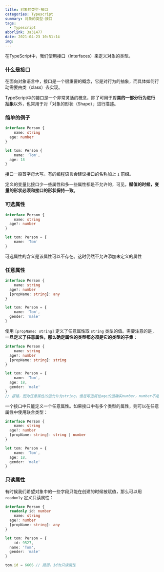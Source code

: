 ```yaml
---
title: 对象的类型-接口
categories: Typescript
summary: 对象的类型-接口
tags:
  - Typescript
abbrlink: 3a31477
date: 2021-04-23 10:51:14
img:
---
```


在TypeScript中，我们使用接口（Interfaces）来定义对象的类型。


### 什么是接口

在面向对象语言中，接口是一个很重要的概念，它是对行为的抽象，而具体如何行动需要由类（class）去实现。

TypeScript中的接口是一个非常灵活的概念，除了可用于**对类的一部分行为进行抽象**以外，也常用于对「对象的形状（Shape）」进行描述。



### 简单的例子

```typescript
interface Person {
	name: string
  age: number
}

let tom: Person {
	name: 'Tom',
  age: 18
}
```

接口一般首字母大写。有的编程语言会建议接口的名称加上 `I` 前缀。

定义的变量比接口少一些属性和多一些属性都是不允许的，可见，**赋值的时候，变量的形状必须和接口的形状保持一致。**



### 可选属性

```typescript
interface Person {
	name: string
  age?: number
}

let tom: Person = {
	name: 'Tom'
}
```

可选属性的含义是该属性可以不存在。这时仍然不允许添加未定义的属性



### 任意属性

```typescript
interface Person {
	name: string
  age?: number
  [propName: string]: any
}

let tom: Person = {
	name: 'Tom',
  gender: 'male'
}
```

使用 `[propName: string]` 定义了任意属性取 `string` 类型的值。需要注意的是，**一旦定义了任意属性，那么确定属性的类型都必须是它的类型的子集**：

```typescript
interface Person {
	name: string
  age?: number
  [propName: string]: string
}

let tom: Person = {
	name: 'Tom',
  age: 18,
  gender: 'male'
}
// 报错，因为任意属性的值允许为string，但是可选属性age的值确实number，number不是string的子属性。
```

一个接口中只能定义一个任意属性。如果接口中有多个类型的属性，则可以在任意属性中使用联合类型：

```typescript
interface Person {
	name: string
  age?: number
  [propName: string]: string | number
}

let tom: Person = {
	name: 'Tom',
  age: 18,
  gender: 'male'
}
```

### 

### 只读属性

有时候我们希望对象中的一些字段只能在创建的时候被赋值，那么可以用 `readonly` 定义只读属性：

```typescript
interface Person {
  readonly id: number
	name: string
  age?: number
  [propName: string]: any
}

let tom: Person = {
	id: 9527,
  name: 'Tom',
  gender: 'male'
}

tom.id = 6666 // 报错，id为只读属性
```

